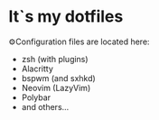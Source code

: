 # It`s my dotfiles

⚙️Configuration files are located here:

- zsh (with plugins)
- Alacritty
- bspwm (and sxhkd)
- Neovim (LazyVim)
- Polybar
- and others...
